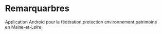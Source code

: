 # Remarquarbres
Application Android pour la fédération protection environnement patrimoine en Maine-et-Loire
